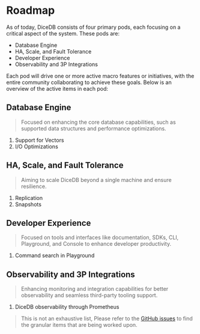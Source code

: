 # Roadmap

As of today, DiceDB consists of four primary pods, each focusing on a critical aspect of the system.
These pods are:

- Database Engine
- HA, Scale, and Fault Tolerance
- Developer Experience
- Observability and 3P Integrations

Each pod will drive one or more active macro features or initiatives, with the entire
community collaborating to achieve these goals. Below is an overview of the active
items in each pod:

## Database Engine

> Focused on enhancing the core database capabilities, such as supported data structures and performance optimizations.

1. Support for Vectors
2. I/O Optimizations

## HA, Scale, and Fault Tolerance

> Aiming to scale DiceDB beyond a single machine and ensure resilience.

1. Replication
2. Snapshots

## Developer Experience

> Focused on tools and interfaces like documentation, SDKs, CLI, Playground, and Console to enhance developer productivity.

1. Command search in Playground

## Observability and 3P Integrations

> Enhancing monitoring and integration capabilities for better observability and seamless third-party tooling support.

1. DiceDB observability through Prometheus

> This is not an exhaustive list, Please refer to the [GitHub issues](https://github.com/DiceDB/dice/issues) to find the granular items that are being worked upon.
